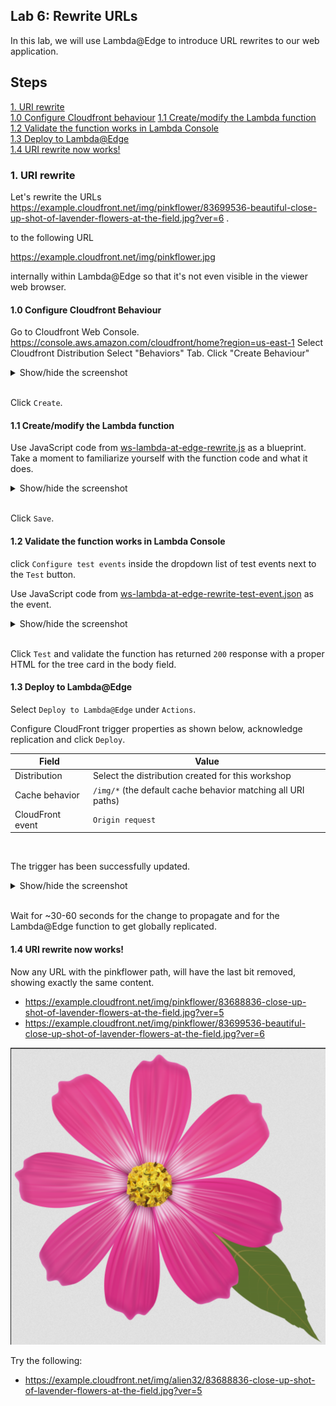 ## Lab 6: Rewrite URLs

In this lab, we will use Lambda@Edge to introduce URL rewrites to our web application.


## Steps

[1. URI rewrite](#1-uri-rewrite)  
[1.0 Configure Cloudfront behaviour](#10-cloudfront-behaviour)
[1.1 Create/modify the Lambda function](#11-createmodify-the-lambda-function)  
[1.2 Validate the function works in Lambda Console](#12-validate-the-function-works-in-lambda-console)  
[1.3 Deploy to Lambda@Edge](#13-deploy-to-lambdaedge)  
[1.4 URI rewrite now works!](#14-uri-rewrite-now-works)  

### 1. URI rewrite

Let's rewrite the URLs
https://example.cloudfront.net/img/pinkflower/83699536-beautiful-close-up-shot-of-lavender-flowers-at-the-field.jpg?ver=6 .

to the following URL  

https://example.cloudfront.net/img/pinkflower.jpg

internally within Lambda@Edge so that it's not even visible in the viewer web browser.

#### 1.0 Configure Cloudfront Behaviour

Go to Cloudfront Web Console. https://console.aws.amazon.com/cloudfront/home?region=us-east-1
Select Cloudfront Distribution
Select "Behaviors" Tab. Click "Create Behaviour"

<details><summary>Show/hide the screenshot</summary>

<kbd>![x](./img/1-00-create-behaviour.png)</kbd>
</details><br/>

Click `Create`.


#### 1.1 Create/modify the Lambda function

Use JavaScript code from [ws-lambda-at-edge-rewrite.js](./ws-lambda-at-edge-rewrite.js) as a blueprint. Take a moment to familiarize yourself with the function code and what it does.

<details><summary>Show/hide the screenshot</summary>
  
<kbd>![x](./img/1-01-rewrite-url.png)</kbd>
</details><br/>

Click `Save`.

#### 1.2 Validate the function works in Lambda Console

click `Configure test events` inside the dropdown list of test events next to the `Test` button.

Use JavaScript code from [ws-lambda-at-edge-rewrite-test-event.json](./ws-lambda-at-edge-rewrite-test-event.json) as the event.

<details><summary>Show/hide the screenshot</summary>
  
<kbd>![x](./img/1-02-test-event-1.png)</kbd>
</details><br/>


Click `Test` and validate the function has returned `200` response with a proper HTML for the tree card in the body field.

</details>

#### 1.3 Deploy to Lambda@Edge

Select `Deploy to Lambda@Edge` under `Actions`. 

Configure CloudFront trigger properties as shown below, acknowledge replication and click `Deploy`.

Field | Value
--- | ---
Distribution | Select the distribution created for this workshop
Cache behavior | `/img/*` (the default cache behavior matching all URI paths)
CloudFront event | `Origin request`

</details><br/>

The trigger has been successfully updated.

<details><summary>Show/hide the screenshot</summary>
  
<kbd>![x](./img/1-05-deploy-to-lambda-edge-success.png)</kbd>
</details><br/>

Wait for ~30-60 seconds for the change to propagate and for the Lambda@Edge function to get globally replicated.

#### 1.4 URI rewrite now works!

Now any URL with the pinkflower path, will have the last bit removed,  showing exactly the same content.

* https://example.cloudfront.net/img/pinkflower/83688836-close-up-shot-of-lavender-flowers-at-the-field.jpg?ver=5
* https://example.cloudfront.net/img/pinkflower/83699536-beautiful-close-up-shot-of-lavender-flowers-at-the-field.jpg?ver=6

<kbd>![x](./img/1-06-pretty-uri.png)</kbd>

Try the following:

* https://example.cloudfront.net/img/alien32/83688836-close-up-shot-of-lavender-flowers-at-the-field.jpg?ver=5
